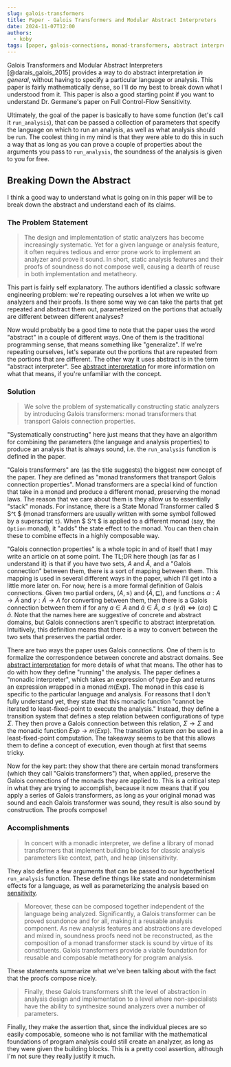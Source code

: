 ```yaml
---
slug: galois-transformers
title: Paper - Galois Transformers and Modular Abstract Interpreters
date: 2024-11-07T12:00
authors:
  - koby
tags: [paper, galois-connections, monad-transformers, abstract interpreters]
---
```


Galois Transformers and Modular Abstract Interpreters [@darais_galois_2015] provides a way to do abstract interpretation *in general*, without having to specify a particular language or analysis. This paper is fairly mathematically dense, so I'll do my best to break down what I understood from it. This paper is also a good starting point if you want to understand Dr. Germane's paper on Full Control-Flow Sensitivity.

<!--truncate-->

Ultimately, the goal of the paper is basically to have some function (let's call it `run_analysis`), that can be passed a collection of parameters that specify the language on which to run an analysis, as well as what analysis should be run. The coolest thing in my mind is that they were able to do this in such a way that as long as you can prove a couple of properties about the arguments you pass to `run_analysis`, the soundness of the analysis is given to you for free.

## Breaking Down the Abstract

I think a good way to understand what is going on in this paper will be to break down the abstract and understand each of its claims.

### The Problem Statement

> The design and implementation of static analyzers has become increasingly systematic. Yet for a given language or analysis feature, it often requires tedious and error prone work to implement an analyzer and prove it sound. In short, static analysis features and their proofs of soundness do not compose well, causing a dearth of reuse in both implementation and metatheory.

This part is fairly self explanatory. The authors identified a classic software engineering problem: we're repeating ourselves a lot when we write up analyzers and their proofs. Is there some way we can take the parts that get repeated and abstract them out, parameterized on the portions that actually are different between different analyses?

Now would probably be a good time to note that the paper uses the word "abstract" in a couple of different ways. One of them is the traditional programming sense, that means something like "generalize". If we're repeating ourselves, let's separate out the portions that are repeated from the portions that are different. The other way it uses abstract is in the term "abstract interpreter". See [abstract interpretation](./2024-11-abstract-interpretation.md) for more information on what that means, if you're unfamiliar with the concept.

### Solution

> We solve the problem of systematically constructing static analyzers by introducing Galois transformers: monad transformers that transport Galois connection properties.

"Systematically constructing" here just means that they have an algorithm for combining the parameters (the language and analysis properties) to produce an analysis that is always sound, i.e. the `run_analysis` function is defined in the paper.

"Galois transformers" are (as the title suggests) the biggest new concept of the paper. They are defined as "monad transformers that transport Galois connection properties". Monad transformers are a special kind of function that take in a monad and produce a different monad, preserving the monad laws. The reason that we care about them is they allow us to essentially "stack" monads. For instance, there is a State Monad Transformer called $ S^t $ (monad transformers are usually written with some symbol followed by a superscript `t`). When $ S^t $ is applied to a different monad (say, the `Option` monad), it "adds" the state effect to the monad. You can then chain these to combine effects in a highly composable way.

"Galois connection properties" is a whole topic in and of itself that I may write an article on at some point. The TL;DR here though (as far as I understand it) is that if you have two sets, $A$ and $\widehat{A}$, and a "Galois connection" between them, there is a sort of mapping between them. This mapping is used in several different ways in the paper, which I'll get into a little more later on. For now, here is a more formal definition of Galois connections. Given two partial orders, $(A, \leq)$ and $(\widehat{A}, \sqsubseteq)$, and functions $\alpha : A \rightarrow \widehat{A}$ and $\gamma : \widehat{A} \rightarrow A$ for converting between them, then there is a Galois connection between them if for any $a \in A$ and $\widehat{a} \in \widehat{A}$, $a \leq (\gamma \, \widehat{a}) \Leftrightarrow (\alpha \, a) \sqsubseteq \widehat{a}$. Note that the names here are suggestive of concrete and abstract domains, but Galois connections aren't specific to abstract interpretation. Intuitively, this definition means that there is a way to convert between the two sets that preserves the partial order.

There are two ways the paper uses Galois connections. One of them is to formalize the correspondence between concrete and abstract domains. See [abstract interpretation](./2024-11-abstract-interpretation.md) for more details of what that means. The other has to do with how they define "running" the analysis. The paper defines a "monadic interpreter", which takes an expression of type $Exp$ and returns an expression wrapped in a monad $m(Exp)$. The monad in this case is specific to the particular language and analysis. For reasons that I don't fully understand yet, they state that this monadic function "cannot be iterated to least-fixed-point to execute the analysis." Instead, they define a transition system that defines a step relation between configurations of type $\Sigma$. They then prove a Galois connection between this relation, $\Sigma \rightarrow \Sigma$ and the monadic function $Exp \rightarrow m(Exp)$. The transition system *can* be used in a least-fixed-point computation. The takeaway seems to be that this allows them to define a concept of execution, even though at first that seems tricky.

Now for the key part: they show that there are certain monad transformers (which they call "Galois transformers") that, when applied, preserve the Galois connections of the monads they are applied to. This is a critical step in what they are trying to accomplish, because it now means that if you apply a series of Galois transformers, as long as your original monad was sound and each Galois transformer was sound, they result is also sound by construction. The proofs compose!

### Accomplishments

> In concert with a monadic interpreter, we define a library of monad transformers that implement building blocks for classic analysis parameters like context, path, and heap (in)sensitivity. 

They also define a few arguments that can be passed to our hypothetical `run_analysis` function. These define things like state and nondeterminism effects for a language, as well as parameterizing the analysis based on [sensitivity](./2024-11-flow-sensitivity.md).

> Moreover, these can be composed together independent of the language being analyzed.
> Significantly, a Galois transformer can be proved soundonce and for all, making it a reusable analysis component. As new analysis features and abstractions are developed and mixed in, soundness proofs need not be reconstructed, as the composition of a monad transformer stack is sound by virtue of its constituents. Galois transformers provide a viable foundation for reusable and composable metatheory for program analysis.

These statements summarize what we've been talking about with the fact that the proofs compose nicely. 

> Finally, these Galois transformers shift the level of abstraction in analysis design and implementation to a level where non-specialists have the ability to synthesize sound analyzers over a number of parameters.

Finally, they make the assertion that, since the individual pieces are so easily composable, someone who is not familiar with the mathematical foundations of program analysis could still create an analyzer, as long as they were given the building blocks. This is a pretty cool assertion, although I'm not sure they really justify it much.
